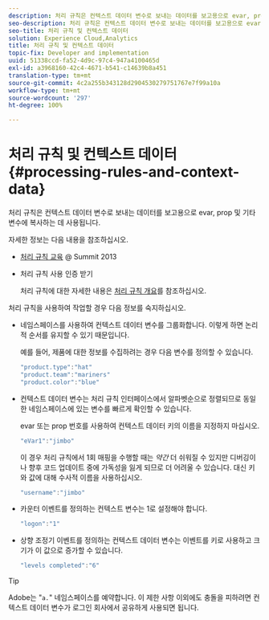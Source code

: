 ```yaml
---
description: 처리 규칙은 컨텍스트 데이터 변수로 보내는 데이터를 보고용으로 evar, prop 및 기타 변수에 복사하는 데 사용됩니다.
seo-description: 처리 규칙은 컨텍스트 데이터 변수로 보내는 데이터를 보고용으로 evar, prop 및 기타 변수에 복사하는 데 사용됩니다.
seo-title: 처리 규칙 및 컨텍스트 데이터
solution: Experience Cloud,Analytics
title: 처리 규칙 및 컨텍스트 데이터
topic-fix: Developer and implementation
uuid: 51338ccd-fa52-4d9c-97c4-947a4100465d
exl-id: a3968160-42c4-4671-b541-c14639b8a451
translation-type: tm+mt
source-git-commit: 4c2a255b343128d2904530279751767e7f99a10a
workflow-type: tm+mt
source-wordcount: '297'
ht-degree: 100%

---
```


# 처리 규칙 및 컨텍스트 데이터 {#processing-rules-and-context-data}

처리 규칙은 컨텍스트 데이터 변수로 보내는 데이터를 보고용으로 evar, prop 및 기타 변수에 복사하는 데 사용됩니다.

자세한 정보는 다음 내용을 참조하십시오.

* [처리 규칙 교육](https://tv.adobe.com/embed/1181/16506/) @ Summit 2013
* 처리 규칙 사용 인증 받기

   처리 규칙에 대한 자세한 내용은 [처리 규칙 개요](https://docs.adobe.com/content/help/ko-KR/analytics/admin/admin-tools/processing-rules/processing-rules.html)를 참조하십시오.

처리 규칙을 사용하여 작업할 경우 다음 정보를 숙지하십시오.

* 네임스페이스를 사용하여 컨텍스트 데이터 변수를 그룹화합니다. 이렇게 하면 논리적 순서를 유지할 수 있기 때문입니다.

   예를 들어, 제품에 대한 정보를 수집하려는 경우 다음 변수를 정의할 수 있습니다.

   ```js
   "product.type":"hat" 
   "product.team":"mariners" 
   "product.color":"blue"
   ```

* 컨텍스트 데이터 변수는 처리 규칙 인터페이스에서 알파벳순으로 정렬되므로 동일한 네임스페이스에 있는 변수를 빠르게 확인할 수 있습니다.

   evar 또는 prop 번호를 사용하여 컨텍스트 데이터 키의 이름을 지정하지 마십시오.

   ```js
   "eVar1":"jimbo"
   ```

   이 경우 처리 규칙에서 1회 매핑을 수행할 때는 *약간* 더 쉬워질 수 있지만 디버깅이나 향후 코드 업데이트 중에 가독성을 잃게 되므로 더 어려울 수 있습니다. 대신 키와 값에 대해 수사적 이름을 사용하십시오.

   ```js
   "username":"jimbo"
   ```

* 카운터 이벤트를 정의하는 컨텍스트 변수는 1로 설정해야 합니다.

   ```js
   "logon":"1"
   ```

* 상향 조정기 이벤트를 정의하는 컨텍스트 데이터 변수는 이벤트를 키로 사용하고 크기가 이 값으로 증가할 수 있습니다.

   ```js
   "levels completed":"6"
   ```

>[!TIP]
>
>Adobe는 &quot;`a.`&quot; 네임스페이스를 예약합니다. 이 제한 사항 이외에도 충돌을 피하려면 컨텍스트 데이터 변수가 로그인 회사에서 공유하게 사용되면 됩니다.
